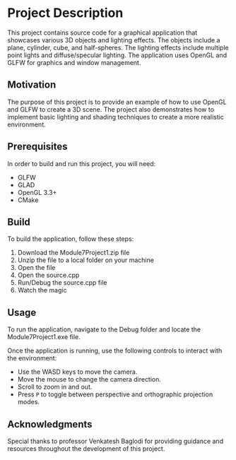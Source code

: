# Project Description

This project contains source code for a graphical application that showcases various 3D objects and lighting effects. The objects include a plane, cylinder, cube, and half-spheres. The lighting effects include multiple point lights and diffuse/specular lighting. The application uses OpenGL and GLFW for graphics and window management.

## Motivation

The purpose of this project is to provide an example of how to use OpenGL and GLFW to create a 3D scene. The project also demonstrates how to implement basic lighting and shading techniques to create a more realistic environment.

## Prerequisites

In order to build and run this project, you will need:

- GLFW
- GLAD
- OpenGL 3.3+
- CMake

## Build

To build the application, follow these steps:

1. Download the Module7Project1.zip file
2. Unzip the file to a local folder on your machine
3. Open the file
4. Open the source.cpp
5. Run/Debug the source.cpp file 
6. Watch the magic

## Usage

To run the application, navigate to the Debug folder and locate the Module7Project1.exe file.

Once the application is running, use the following controls to interact with the environment:

- Use the WASD keys to move the camera.
- Move the mouse to change the camera direction.
- Scroll to zoom in and out.
- Press `P` to toggle between perspective and orthographic projection modes.

## Acknowledgments

Special thanks to professor Venkatesh Baglodi for providing guidance and resources throughout the development of this project.
